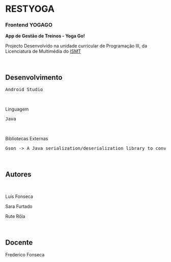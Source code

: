 # RESTYOGA

<h3>Frontend YOGAGO</h3>
<strong>App de Gestão de Treinos - Yoga Go!</strong>
<p>Projecto Desenvolvido na unidade curricular de Programação III, da Licenciatura de Multimédia do <a href="https://ismt.pt/">ISMT</a></p>
<br>

<h2>Desenvolvimento</h2>
<pre>Android Studio</pre>
<br>
<p>Linguagem</p>
<pre>Java</pre>
<br>
<p>Bibliotecas Externas</p>
<pre>Gson -> A Java serialization/deserialization library to convert Java Objects into JSON and back</pre>
<br>
<h2>Autores</h2>
<br>
<p>Luís Fonseca</p>
<p>Sara Furtado</p>
<p>Rute Rôla</p>
<br>
<h2>Docente</h2>
<p>Frederico Fonseca</p>
